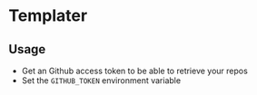 # Templater
## Usage
* Get an Github access token to be able to retrieve your repos
* Set the `GITHUB_TOKEN` environment variable
